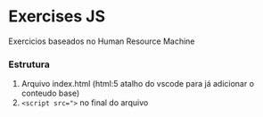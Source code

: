 # Exercises JS

Exercicios baseados no Human Resource Machine

### Estrutura

1. Arquivo index.html (html:5 atalho do vscode para já adicionar o conteudo base)
2. ```<script src=">``` no final do arquivo

